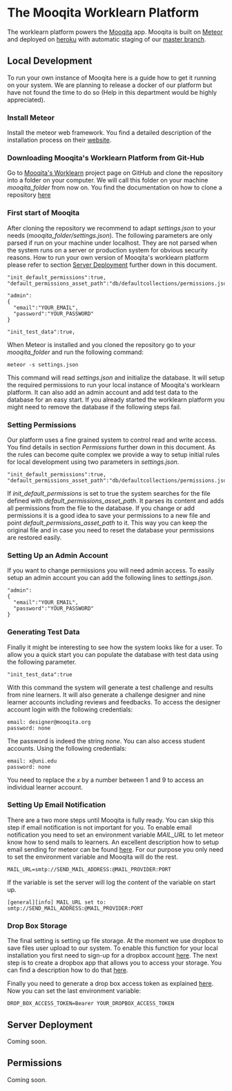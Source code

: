 # The Mooqita Worklearn Platform
The worklearn platform powers the [Mooqita](https://app.mooqita.org) app. Mooqita is built on [Meteor](https://www.meteor.com/) and deployed on [heroku](https://www.heroku.com) with automatic staging of our [master branch](https://github.com/Mooqita/worklearn/tree/master).

## Local Development
To run your own instance of Mooqita here is a guide how to get it running on your system. We are planning to release a docker of our platform but have not found the time to do so (Help in this department would be highly appreciated).

### Install Meteor
Install the meteor web framework. You find a detailed description of the installation process on their [website](https://www.meteor.com/).

### Downloading Mooqita's Worklearn Platform from Git-Hub
Go to [Mooqita's Worklearn](https://github.com/Mooqita/worklearn) project page on GitHub and clone the repository into a folder on your computer. We will call this folder on your machine _mooqita_folder_ from now on. You find the documentation on how to clone a repository [here](https://help.github.com/articles/cloning-a-repository/)

### First start of Mooqita
After cloning the repository we recommend to adapt _settings.json_ to your needs (_mooqita_folder/settings.json_). The following parameters are only parsed if run on your machine under localhost. They are not parsed when the system runs on a server or production system for obvious security reasons. How to run your own version of Mooqita's worklearn platform please refer to section [Server Deployment](#server) further down in this document.

	"init_default_permissions":true,
	"default_permissions_asset_path":"db/defaultcollections/permissions.json",

	"admin":
	{
	  "email":"YOUR_EMAIL",
	  "password":"YOUR_PASSWORD"
	}

	"init_test_data":true,

 When Meteor is installed and you cloned the repository go to your _mooqita_folder_ and run the following command: 
 
	meteor -s settings.json 
 	
 This command will read _settings.json_ and initialize the database. It will setup the required permissions to run your local instance of Mooqita's worklearn platform. It can also add an admin account and add test data to the database for an easy start. If you already started the worklearn platform you might need to remove the database if the following steps fail. 

### Setting Permissions
Our platform uses a fine grained system to control read and write access. You find details in section _Permissions_ further down in this document. As the rules can become quite complex we provide a way to setup initial rules for local development using two parameters in _settings.json_.

	"init_default_permissions":true,
	"default_permissions_asset_path":"db/defaultcollections/permissions.json",
	
If _init_default_permissions_ is set to true the system searches for the file defined with _default_permissions_asset_path_. It parses its content and adds all permissions from the file to the database. If you change or add permissions it is a good idea to save your permissions to a new file and point _default_permissions_asset_path_ to it. This way you can keep the original file and in case you need to reset the database your permissions are restored easily.

### Setting Up an Admin Account
If you want to change permissions you will need admin access. To easily setup an admin account you can add the following lines to _settings.json_.

	"admin":
	{
	  "email":"YOUR_EMAIL",
	  "password":"YOUR_PASSWORD"
	}

### Generating Test Data
Finally it might be interesting to see how the system looks like for a user. To allow you a quick start you can populate the database with test data using the following parameter.

	"init_test_data":true
	
With this command the system will generate a test challenge and results from nine learners. It will also generate a challenge designer and nine learner accounts including reviews and feedbacks. To access the designer account login with the following credentials:
	
	email: designer@mooqita.org
	password: none
	
The password is indeed the string _none_. You can also access student accounts. Using the following credentials:

	email: x@uni.edu
	password: none

You need to replace the _x_ by a number between 1 and 9 to access an individual learner account.

### Setting Up Email Notification
There are a two more steps until Mooqita is fully ready. You can skip this step if email notification is not important for you. To enable email notification you need to set an environment variable _MAIL_URL_ to let meteor know how to send mails to learners. An excellent description how to setup email sending for meteor can be found [here](https://themeteorchef.com/tutorials/using-the-email-package). For our purpose you only need to set the environment variable and Mooqita will do the rest.

	MAIL_URL=smtp://SEND_MAIL_ADDRESS:@MAIL_PROVIDER:PORT

If the variable is set the server will log the content of the variable on start up.

	[general][info] MAIL_URL set to: smtp://SEND_MAIL_ADDRESS:@MAIL_PROVIDER:PORT

### Drop Box Storage
The final setting is setting up file storage. At the moment we use dropbox to save files user upload to our system. To enable this function for your local installation you first need to sign-up for a dropbox account [here](https://www.dropbox.com/). The next step is to create a dropbox app that allows you to access your storage. You can find a description how to do that [here](https://docs.gravityforms.com/creating-a-custom-dropbox-app/). 

Finally you need to generate a drop box access token as explained [here](https://blogs.dropbox.com/developers/2014/05/generate-an-access-token-for-your-own-account/). Now you can set the last environment variable:

	DROP_BOX_ACCESS_TOKEN=Bearer YOUR_DROPBOX_ACCESS_TOKEN

## <a name="server"></a>Server Deployment
Coming soon.

## Permissions
Coming soon.
